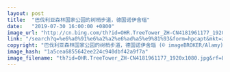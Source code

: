 ```yaml
---
layout: post
title:  "巴伐利亚森林国家公园的树梢步道，德国诺伊舍瑙"
date:   "2019-07-30 16:00:00 +0800"
image_url: "http://cn.bing.com/th?id=OHR.TreeTower_ZH-CN4181961177_1920x1080.jpg&rf=LaDigue_1920x1080.jpg&pid=hp"
link: "/search?q=%e6%a0%91%e6%a2%a2%e6%ad%a5%e9%81%93&form=hpcapt&mkt=zh-cn"
copyright: "巴伐利亚森林国家公园的树梢步道，德国诺伊舍瑙 (© imageBROKER/Alamy)"
image_hash: "1a5cea6855642ee224c940dbf42a9f7a"
image_filename: "th?id=OHR.TreeTower_ZH-CN4181961177_1920x1080.jpg&rf=LaDigue_1920x1080.jpg&pid=hp"
---
```

